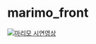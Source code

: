 # marimo_front

[![마리모 시연영상](https://lh3.google.com/u/0/d/1XOGzzARVQe_1n5z7c-d5iYfTUwOBWhC0=w2380-h1368-iv1)](https://drive.google.com/file/d/14xF53QIsNEd_2VkURvH3lyLppvAEixTb/preview)

